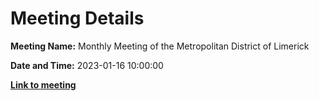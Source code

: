 # Meeting Details

**Meeting Name:** Monthly Meeting of the Metropolitan District of Limerick

**Date and Time:** 2023-01-16 10:00:00

**<a href="https://www.limerick.ie/council/whats-on/monthly-meeting-metropolitan-district-limerick-92" target="_blank">Link to meeting</a>**
